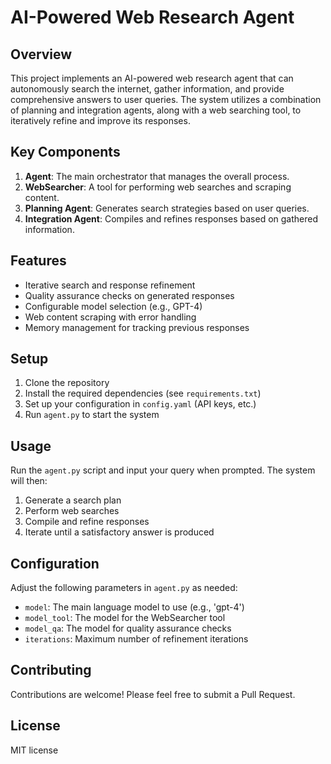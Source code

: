 # AI-Powered Web Research Agent

## Overview
This project implements an AI-powered web research agent that can autonomously search the internet, gather information, and provide comprehensive answers to user queries. The system utilizes a combination of planning and integration agents, along with a web searching tool, to iteratively refine and improve its responses.

## Key Components
1. **Agent**: The main orchestrator that manages the overall process.
2. **WebSearcher**: A tool for performing web searches and scraping content.
3. **Planning Agent**: Generates search strategies based on user queries.
4. **Integration Agent**: Compiles and refines responses based on gathered information.

## Features
* Iterative search and response refinement
* Quality assurance checks on generated responses
* Configurable model selection (e.g., GPT-4)
* Web content scraping with error handling
* Memory management for tracking previous responses

## Setup
1. Clone the repository
2. Install the required dependencies (see `requirements.txt`)
3. Set up your configuration in `config.yaml` (API keys, etc.)
4. Run `agent.py` to start the system

## Usage
Run the `agent.py` script and input your query when prompted. The system will then:
1. Generate a search plan
2. Perform web searches
3. Compile and refine responses
4. Iterate until a satisfactory answer is produced

## Configuration
Adjust the following parameters in `agent.py` as needed:
* `model`: The main language model to use (e.g., 'gpt-4')
* `model_tool`: The model for the WebSearcher tool
* `model_qa`: The model for quality assurance checks
* `iterations`: Maximum number of refinement iterations

## Contributing
Contributions are welcome! Please feel free to submit a Pull Request.

## License
MIT license
